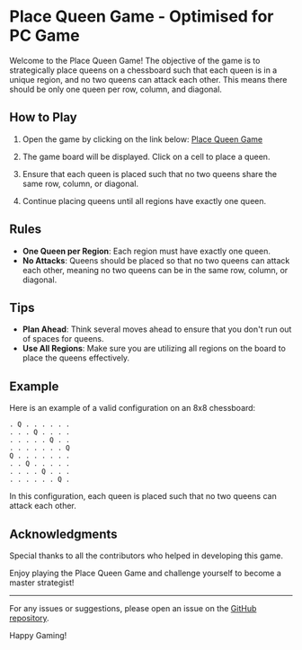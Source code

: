 # Place Queen Game - Optimised for PC Game

Welcome to the Place Queen Game! The objective of the game is to strategically place queens on a chessboard such that each queen is in a unique region, and no two queens can attack each other. This means there should be only one queen per row, column, and diagonal.

## How to Play

1. Open the game by clicking on the link below:
   [Place Queen Game](https://joyjazper.github.io/PlaceQweenGame/)

2. The game board will be displayed. Click on a cell to place a queen.

3. Ensure that each queen is placed such that no two queens share the same row, column, or diagonal.

4. Continue placing queens until all regions have exactly one queen.

## Rules

- **One Queen per Region**: Each region must have exactly one queen.
- **No Attacks**: Queens should be placed so that no two queens can attack each other, meaning no two queens can be in the same row, column, or diagonal.

## Tips

- **Plan Ahead**: Think several moves ahead to ensure that you don't run out of spaces for queens.
- **Use All Regions**: Make sure you are utilizing all regions on the board to place the queens effectively.

## Example

Here is an example of a valid configuration on an 8x8 chessboard:

```
. Q . . . . . .
. . . Q . . . .
. . . . . Q . .
. . . . . . . Q
Q . . . . . . .
. . Q . . . . .
. . . . Q . . .
. . . . . . Q .
```

In this configuration, each queen is placed such that no two queens can attack each other.

## Acknowledgments

Special thanks to all the contributors who helped in developing this game.

Enjoy playing the Place Queen Game and challenge yourself to become a master strategist!

---

For any issues or suggestions, please open an issue on the [GitHub repository](https://github.com/JoyJazper/Qweens-Place/tree/master).

Happy Gaming!
